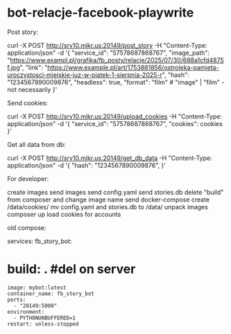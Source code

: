 # bot-relacje-facebook-playwrite

Post story:

curl -X POST http://srv10.mikr.us:20149/post_story -H "Content-Type: application/json" -d '{
    "service_id": "57578687868767",
    "image_path": "https://www.exampl.pl/grafika/fb_posty/relacje/2025/07/30/688a1cfd4875f.jpg",
    "link": "https://www.example.pl/art/1753881856/ostroleka-pamieta-uroczystosci-miejskie-juz-w-piatek-1-sierpnia-2025-r",
    "hash": "1234567890009876",
    "headless": true,
    "format": "film"             # "image" | "film" - not necessarily
}'


Send cookies:

curl -X POST http://srv10.mikr.us:20149/upload_cookies -H "Content-Type: application/json" -d '{
    "service_id": "57578687868767",
    "cookies": cookies
}'


Get all data from db:

curl -X POST http://srv10.mikr.us:20149/get_db_data -H "Content-Type: application/json" -d '{
    "hash": "1234567890009876",
}'







For developer:


create images
send images
send config.yaml
send stories.db
delete "build" from composer and change image name
send docker-compose
create /data/cookies/
mv config.yaml and stories.db to /data/
unpack images
composer up
load cookies for accounts




old compose:



services:
  fb_story_bot:
#    build: .                 #del on server
    image: mybot:latest
    container_name: fb_story_bot
    ports:
      - "20149:5000"
    environment:
      - PYTHONUNBUFFERED=1
    restart: unless-stopped